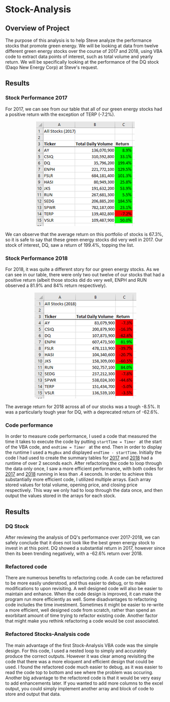 # Stock-Analysis
## Overview of Project
The purpose of this analysis is to help Steve analyze the performance stocks that promote green energy. We will be looking at data from twelve different green energy stocks over the course of 2017 and 2018, using VBA code to extract data points of interest, such as total volume and yearly return. We will be specifically looking at the performance of the DQ stock (Daqo New Energy Corp) at Steve's request.
## Results
### Stock Performance 2017
For 2017, we can see from our table that all of our green energy stocks had a positive return with the exception of TERP (-7.2%).
<p align="center"

![alttext](https://github.com/sd2wiebe/Stock-Analysis/blob/main/Resources/2017_performance.png)

</p>
We can observe that the average return on this portfolio of stocks is 67.3%, so it is safe to say that these green energy stocks did very well in 2017. Our stock of interest, DQ, saw a return of 199.4%, topping the list. 

### Stock Performance 2018
For 2018, it was quite a different story for our green energy stocks. As we can see in our table, there were only two out twelve of our stocks that had a positive return (albeit those stocks did do very well, ENPH and RUN observed a 81.9% and 84% return respectively).
<p align="center"

![alttext](https://github.com/sd2wiebe/Stock-Analysis/blob/main/Resources/2018_Performance.png)
</p>
The average return for 2018 across all of our stocks was a tough -8.5%. It was a particularly tough year for DQ, with a deprecated return of -62.6%. 

### Code performance
In order to measure code performance, I used a code that measured the time it takes to execute the code by putting
```startTime = Timer ``` at the start of the VBA code, and ```endtime = Timer ``` at the end. Then in order to display the runtime I used a ```MsgBox``` and displayed ```endTime - startTime```. Initially the code I had used to create the summary tables for [2017](https://github.com/sd2wiebe/Stock-Analysis/blob/main/Resources/VBA_Challenge_initial_code_2017.png) and [2018](https://github.com/sd2wiebe/Stock-Analysis/blob/main/Resources/VBA_Challenge_initial_code_2018.png) had a runtime of over 2 seconds each. 
After refactoring the code to loop through the data only once, I saw a more efficient performance, with both codes for [2017](https://github.com/sd2wiebe/Stock-Analysis/blob/main/Resources/VBA_Challenge_2017.png) and [2018](https://github.com/sd2wiebe/Stock-Analysis/blob/main/Resources/VBA_Challenge_2018.png) running in less than .4 seconds. In order to achieve this substantially more efficient code, I utilized multiple arrays. Each array stored values for total volume, opening price, and closing price respectively. This way we only had to loop through the data once, and then output the values stored in the arrays for each stock.

## Results
### DQ Stock
After reviewing the analysis of DQ's performance over 2017-2018, we can safely conclude that it does not look like the best green energy stock to invest in at this point. DQ showed a substantial return in 2017, however since then its been trending negatively, with a -62.6% return over 2018.
### Refactored code
There are numerous benefits to refactoring code. A code can be refactored to be more easily understood, and thus easier to debug, or to make modifications to upon revisiting. A well designed code will also be easier to maintain and enhance. When the code design is improved, it can make the program run more efficiently as well.
Some disadvantages to refactoring code includes the time investment. Sometimes it might be easier to re-write a more efficient, well designed code from scratch, rather than spend an exorbitant amount of time trying to refactor existing code. Another factor that might make you rethink refactoring a code would be cost associated.

### Refactored Stocks-Analysis code
The main advantage of the first Stock-Analysis VBA code was the simple design. For this code, I used a nested loop to simply and accurately produce the correct outputs. However it was clear among revisiting the code that there was a more eloquent and efficient design that could be used. I found the refactored code much easier to debug, as it was easier to read the code top to bottom and see where the problem was occuring. Another big advantage to the refactored code is that it would be very easy to add enhancements later. If you wanted to add more columns to the excel output, you could simply implement another array and block of code to store and output that data. 



